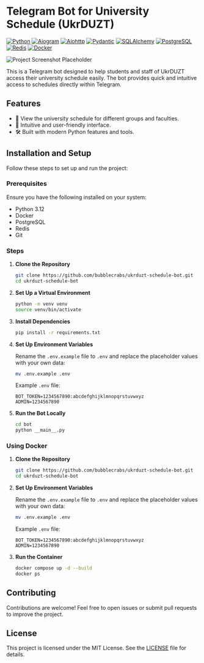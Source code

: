 # Telegram Bot for University Schedule (UkrDUZT)
[![Python](https://img.shields.io/badge/Python-3.12-green)](https://www.python.org/)
[![Aiogram](https://img.shields.io/badge/Aiogram-3.17.0-blue)](https://docs.aiogram.dev/)
[![Aiohttp](https://img.shields.io/badge/Aiohttp-3.11+-blue)](https://docs.aiohttp.org/)
[![Pydantic](https://img.shields.io/badge/Pydantic-2.10+-red)](https://docs.pydantic.dev/)
[![SQLAlchemy](https://img.shields.io/badge/SQLAlchemy-2.0+-red)](https://www.sqlalchemy.org/)
[![PostgreSQL](https://img.shields.io/badge/PostgreSQL-16-blue)](https://www.postgresql.org/)
[![Redis](https://img.shields.io/badge/Redis-7.0+-red)](https://redis.io/)
[![Docker](https://img.shields.io/badge/Docker-Latest-blue)](https://www.docker.com/)

![Project Screenshot Placeholder](https://i.imgur.com/sFaMPUG.png)

This is a Telegram bot designed to help students and staff of UkrDUZT access their university schedule easily. The bot provides quick and intuitive access to schedules directly within Telegram.


## Features

- 📅 View the university schedule for different groups and faculties.
- 📲 Intuitive and user-friendly interface.
- 🛠 Built with modern Python features and tools.

## Installation and Setup

Follow these steps to set up and run the project:

### Prerequisites

Ensure you have the following installed on your system:

- Python 3.12
- Docker
- PostgreSQL
- Redis
- Git

### Steps

1. **Clone the Repository**

   ```bash
   git clone https://github.com/bubblecrabs/ukrduzt-schedule-bot.git
   cd ukrduzt-schedule-bot
   ```

2. **Set Up a Virtual Environment**

   ```bash
   python -m venv venv
   source venv/bin/activate
   ```

3. **Install Dependencies**

   ```bash
   pip install -r requirements.txt
   ```

4. **Set Up Environment Variables**

   Rename the `.env.example` file to `.env` and replace the placeholder values with your own data:
   
      ```bash
   mv .env.example .env
   ```   
   
   Example `.env` file:
   ```env
   BOT_TOKEN=1234567890:abcdefghijklmnopqrstuvwxyz
   ADMIN=1234567890
   ```

5. **Run the Bot Locally**

   ```bash
   cd bot
   python __main__.py
   ```

### Using Docker

1. **Clone the Repository**

   ```bash
   git clone https://github.com/bubblecrabs/ukrduzt-schedule-bot.git
   cd ukrduzt-schedule-bot
   ```

2. **Set Up Environment Variables**

   Rename the `.env.example` file to `.env` and replace the placeholder values with your own data:
   
   ```bash
   mv .env.example .env
   ```   

   Example `.env` file:
   ```env
   BOT_TOKEN=1234567890:abcdefghijklmnopqrstuvwxyz
   ADMIN=1234567890
   ```

3. **Run the Container**

   ```bash
   docker compose up -d --build
   docker ps
   ```

## Contributing

Contributions are welcome! Feel free to open issues or submit pull requests to improve the project.

## License

This project is licensed under the MIT License. See the [LICENSE](LICENSE) file for details.
